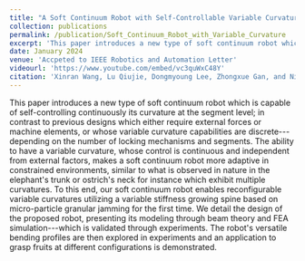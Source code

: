 ```yaml
---
title: "A Soft Continuum Robot with Self-Controllable Variable Curvature"
collection: publications
permalink: /publication/Soft_Continuum_Robot_with_Variable_Curvature
excerpt: 'This paper introduces a new type of soft continuum robot which is capable of self-controlling continuously its curvature at the segment level; in contrast to previous designs which either require external forces or machine elements, or whose variable curvature capabilities are discrete---depending on the number of locking mechanisms and segments.'
date: January 2024
venue: 'Accpeted to IEEE Robotics and Automation Letter'
videourl: 'https://www.youtube.com/embed/vc3quWxC48Y'
citation: 'Xinran Wang, Lu Qiujie, Dongmyoung Lee, Zhongxue Gan, and Nicolas Rojas. “A Soft Continuum Robot with Self-Controllable Variable Curvature.” IEEE Robotic and Automation Letter, Accepted in January 2024.'
---
```

This paper introduces a new type of soft continuum robot which is capable of self-controlling continuously its curvature at the segment level; in contrast to previous designs which either require external forces or machine elements, or whose variable curvature capabilities are discrete---depending on the number of locking mechanisms and segments. The ability to have a variable curvature, whose control is continuous and independent from external factors, makes a soft continuum robot more adaptive in constrained environments, similar to what is observed in nature in the elephant's trunk or ostrich's neck for instance which exhibit multiple curvatures. To this end, our soft continuum robot enables reconfigurable variable curvatures utilizing a variable stiffness growing spine based on micro-particle granular jamming for the first time. We detail the design of the proposed robot, presenting its modeling through beam theory and FEA simulation---which is validated through experiments. The robot's versatile bending profiles are then explored in experiments and an application to grasp fruits at different configurations is demonstrated.

<!-- [Watch an Illustration Video Here](https://youtu.be/vc3quWxC48Y) -->

